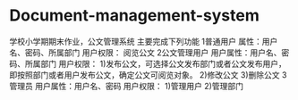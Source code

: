 # Document-management-system
学校小学期期末作业，公文管理系统
主要完成下列功能
1普通用户
属性：用户名、密码、所属部门
用户权限： 阅览公文 
2公文管理用户 
用户属性：用户名、密码、所属部门 
用户权限： 
	1)发布公文，可选择公文发布部门或者公文发布用户，即按照部门或者用户发布公文，确定公文可阅览对象。
	2)修改公文
	3)删除公文 
3管理员 
用户属性：用户名、密码 
用户权限： 
	1)管理用户 
	2)管理部门
